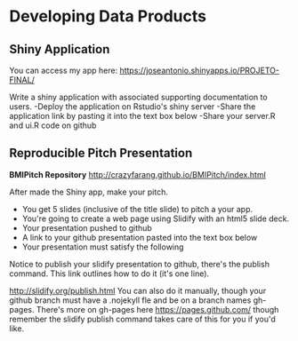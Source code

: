 Developing Data Products
=========================

## Shiny Application

You can access my app here: https://joseantonio.shinyapps.io/PROJETO-FINAL/

Write a shiny application with associated supporting documentation to users.
-Deploy the application on Rstudio's shiny server
-Share the application link by pasting it into the text box below
-Share your server.R and ui.R code on github

## Reproducible Pitch Presentation

**BMIPitch Repository** http://crazyfarang.github.io/BMIPitch/index.html

After made the Shiny app, make your pitch. 
- You get 5 slides (inclusive of the title slide)  to pitch a your app. 
- You're going to create a web page using Slidify with an html5 slide deck.
- Your presentation pushed to github
- A link to your github presentation pasted into the text box below
- Your presentation must satisfy the following

Notice to publish your slidify presentation to github, there's the publish command. This link outlines how to do it (it's one line). 

http://slidify.org/publish.html
You can also do it manually, though your github branch must have a .nojekyll fle and be on a branch names gh-pages. There's more on gh-pages here https://pages.github.com/ though remember the slidify publish command takes care of this for you if you'd like.
